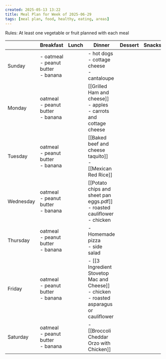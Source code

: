 ```yaml
---
created: 2025-05-13 13:22
title: Meal Plan for Week of 2025-06-29
tags: [meal plan, food, healthy, eating, areas]
---
```


Rules: At least one vegetable or fruit planned with each meal

|           | Breakfast                                | Lunch | Dinner                                                                                        | Dessert | Snacks |
| --------- | ---------------------------------------- | ----- | --------------------------------------------------------------------------------------------- | ------- | ------ |
| Sunday    | - oatmeal<br>- peanut butter<br>- banana |       | - hot dogs <br>- cottage cheese<br>- cantaloupe                                               |         |        |
| Monday    | oatmeal<br>- peanut butter<br>- banana   |       | [[Grilled Ham and cheese]]<br>- apples<br>- carrots and cottage cheese                        |         |        |
| Tuesday   | oatmeal<br>- peanut butter<br>- banana   |       | [[Baked beef and cheese taquito]]<br>- [[Mexican Red Rice]]                                   |         |        |
| Wednesday | oatmeal<br>- peanut butter<br>- banana   |       | [[Potato chips and sheet pan eggs.pdf]]<br>- roasted cauliflower<br>- chicken                 |         |        |
| Thursday  | oatmeal<br>- peanut butter<br>- banana   |       | - Homemade pizza<br>- side salad                                                              |         |        |
| Friday    | oatmeal<br>- peanut butter<br>- banana   |       | - [[3 Ingredient Stovetop Mac and Cheese]]<br>- chicken<br>- roasted asparagus or cauliflower |         |        |
| Saturday  | oatmeal<br>- peanut butter<br>- banana   |       | - [[Broccoli Cheddar Orzo with Chicken]]                                                      |         |        |

 